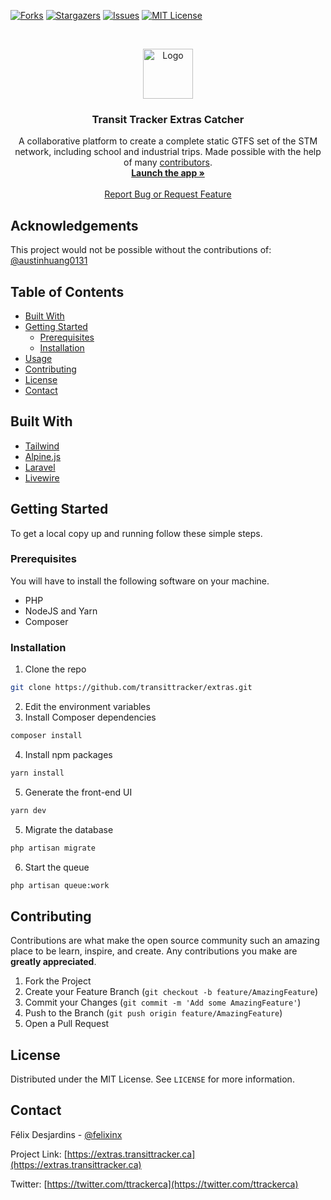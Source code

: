 <!-- PROJECT SHIELDS -->
<!--
*** I'm using markdown "reference style" links for readability.
*** Reference links are enclosed in brackets [ ] instead of parentheses ( ).
*** See the bottom of this document for the declaration of the reference variables
*** for contributors-url, forks-url, etc. This is an optional, concise syntax you may use.
*** https://www.markdownguide.org/basic-syntax/#reference-style-links
-->
[![Forks][forks-shield]][forks-url]
[![Stargazers][stars-shield]][stars-url]
[![Issues][issues-shield]][issues-url]
[![MIT License][license-shield]][license-url]



<!-- PROJECT LOGO -->
<br />
<p align="center">
  <a href="https://github.com/transittracker/extras">
    <img src="https://raw.githubusercontent.com/FelixINX/transit-tracker/master/public/svg/logo.svg" alt="Logo" width="80" height="80">
  </a>

  <h3 align="center">Transit Tracker <b>Extras Catcher</b> </h3>

  <p align="center">
    A collaborative platform to create a complete static GTFS set of the STM network, including school and industrial trips. Made possible with the help of many <a href="#Acknowledgements">contributors</a>.
    <br />
    <a href="https://extras.transittracker.ca"><strong>Launch the app »</strong></a>
    <br />
    <br />
    <a href="https://github.com/transittracker/extras/issues">Report Bug or Request Feature</a>
  </p>
</p>


<!-- ACKNOWLEDGEMENTS -->
## Acknowledgements

This project would not be possible without the contributions of: [@austinhuang0131](https://github.com/austinhuang0131)


<!-- TABLE OF CONTENTS -->
## Table of Contents

* [Built With](#built-with)
* [Getting Started](#getting-started)
  * [Prerequisites](#prerequisites)
  * [Installation](#installation)
* [Usage](#usage)
* [Contributing](#contributing)
* [License](#license)
* [Contact](#contact)



<!-- ABOUT THE PROJECT -->
## Built With

* [Tailwind](https://github.com/tailwindlabs/tailwindcss)
* [Alpine.js](https://github.com/alpinejs/alpine)
* [Laravel](https://github.com/laravel/laravel)
* [Livewire](https://github.com/livewire/livewire)


<!-- GETTING STARTED -->
## Getting Started

To get a local copy up and running follow these simple steps.


### Prerequisites

You will have to install the following software on your machine.
* PHP 
* NodeJS and Yarn
* Composer


### Installation
 
1. Clone the repo
```sh
git clone https://github.com/transittracker/extras.git
``` 
2. Edit the environment variables
3. Install Composer dependencies
```sh
composer install
```
4. Install npm packages
```sh
yarn install
```
5. Generate the front-end UI
```sh
yarn dev
```
5. Migrate the database
```sh
php artisan migrate
```
6. Start the queue
```sh
php artisan queue:work
```

<!-- CONTRIBUTING -->
## Contributing

Contributions are what make the open source community such an amazing place to be learn, inspire, and create. Any contributions you make are **greatly appreciated**.

1. Fork the Project
2. Create your Feature Branch (`git checkout -b feature/AmazingFeature`)
3. Commit your Changes (`git commit -m 'Add some AmazingFeature'`)
4. Push to the Branch (`git push origin feature/AmazingFeature`)
5. Open a Pull Request


<!-- LICENSE -->
## License

Distributed under the MIT License. See `LICENSE` for more information.


<!-- CONTACT -->
## Contact

Félix Desjardins - [@felixinx](https://twitter.com/felixinx)

Project Link: [https://extras.transittracker.ca](https://extras.transittracker.ca)

Twitter: [https://twitter.com/ttrackerca](https://twitter.com/ttrackerca)


<!-- MARKDOWN LINKS & IMAGES -->
[forks-shield]: https://img.shields.io/github/forks/transittracker/extras.svg?style=flat-square
[forks-url]: https://github.com/transittracker/extras/network/members
[stars-shield]: https://img.shields.io/github/stars/transittracker/extras.svg?style=flat-square
[stars-url]: https://github.com/transittracker/extras/stargazers
[issues-shield]: https://img.shields.io/github/issues/transittracker/extras.svg?style=flat-square
[issues-url]: https://github.com/transittracker/extras/issues
[license-shield]: https://img.shields.io/github/license/transittracker/extras.svg?style=flat-square
[license-url]: https://github.com/transittracker/extras/blob/master/LICENSE.txt